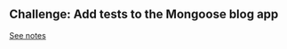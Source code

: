 
## Challenge: Add tests to the Mongoose blog app

[See notes](https://johnvincent.io/blog/mongoose-blog-app-tests)
